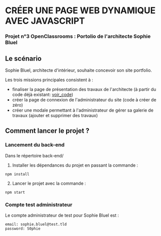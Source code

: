 # CRÉER UNE PAGE WEB DYNAMIQUE AVEC JAVASCRIPT

### Projet n°3 OpenClassrooms : Portolio de l'architecte Sophie Bluel

## Le scénario

Sophie Bluel, architecte d'intérieur, souhaite concevoir son site portfolio.

Les trois missions principales consistent à :
- finaliser la page de présentation des travaux de l'architecte (à partir du code déjà existant: [voir_code](https://github.com/OpenClassrooms-Student-Center/Portfolio-architecte-sophie-bluel))
- créer la page de connexion de l'administrateur du site (code à créer de zéro)
- créer une modale permettant à l'administrateur de gérer sa galerie de travaux (ajouter et supprimer des travaux)

## Comment lancer le projet ?

### Lancement du back-end 

Dans le répertoire back-end/

1. Installer les dépendances du projet en passant la commande : 
```
npm install
```

2. Lancer le projet avec la commande :
```
npm start
```

### Compte test administrateur

Le compte administrateur de test pour Sophie Bluel est : 
```
email: sophie.bluel@test.tld
password: S0phie
```